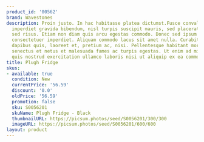 ```yaml
---
product_id: '00562'
brand: Wavestones
description: Proin justo. In hac habitasse platea dictumst.Fusce convallis, mauris
  imperdiet gravida bibendum, nisl turpis suscipit mauris, sed placerat ipsum urna
  sed risus. Etiam non diam quis arcu egestas commodo. Donec sed ipsum ultrices turpis
  consectetuer imperdiet. Aliquam commodo lacus sit amet nulla. Curabitur augue lorem,
  dapibus quis, laoreet et, pretium ac, nisi. Pellentesque habitant morbi tristique
  senectus et netus et malesuada fames ac turpis egestas. Ut enim ad minim veniam,
  quis nostrud exercitation ullamco laboris nisi ut aliquip ex ea commodo consequat.
title: Plugh Fridge
skus:
- available: true
  condition: New
  currentPrice: '56.59'
  discount: '0.0'
  oldPrice: '56.59'
  promotion: false
  sku: S0056201
  skuName: Plugh Fridge - Black
  thumbnailURL: https://picsum.photos/seed/S0056201/300/300
  imageURL: https://picsum.photos/seed/S0056201/600/600
layout: product
---
```

